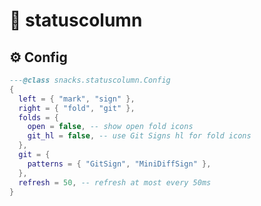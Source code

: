 # 🍿 statuscolumn

<!-- docgen -->

## ⚙️ Config

```lua
---@class snacks.statuscolumn.Config
{
  left = { "mark", "sign" },
  right = { "fold", "git" },
  folds = {
    open = false, -- show open fold icons
    git_hl = false, -- use Git Signs hl for fold icons
  },
  git = {
    patterns = { "GitSign", "MiniDiffSign" },
  },
  refresh = 50, -- refresh at most every 50ms
}
```
